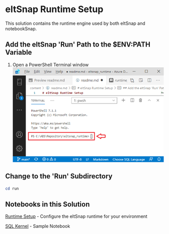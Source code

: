 # eltSnap Runtime Setup

This solution contains the runtime engine used by both eltSnap and notebookSnap.

## Add the eltSnap 'Run' Path to the $ENV:PATH Variable

1. Open a PowerShell Terminal window
![](terminal_dir.png)

## Change to the 'Run' Subdirectory

``` powershell
cd run
```

## Notebooks in this Solution

[Runtime Setup](runtime_setup.ipynb) - Configure the eltSnap runtime for your environment

[SQL Kernel](sql_notebook.ipynb) - Sample Notebook
